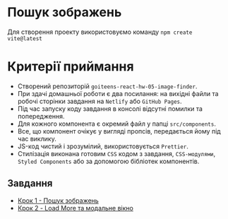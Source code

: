 # Пошук зображень

Для створення проекту використовуємо команду `npm create vite@latest`

# Критерії приймання

- Створений репозиторій `goiteens-react-hw-05-image-finder`.
- При здачі домашньої роботи є два посилання: на вихідні файли та робочі
  сторінки завдання на `Netlify` або `GitHub Pages`.
- Під час запуску коду завдання в консолі відсутні помилки та попередження.
- Для кожного компонента є окремий файл у папці `src/components`.
- Все, що компонент очікує у вигляді пропсів, передається йому під час виклику.
- JS-код чистий і зрозумілий, використовується `Prettier`.
- Стилізація виконана готовим `CSS` кодом з завдання, `CSS-модулями`, `Styled Components` або за допомогою бібліотек компонентів.

## Завдання

- [Крок 1 - Пошук зображень](./search)
- [Крок 2 - Load More та модальне вікно](./load-more-and-modal)
